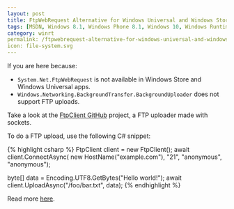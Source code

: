 ```yaml
---
layout: post
title: FtpWebRequest Alternative for Windows Universal and Windows Store Apps
tags: [MSDN, Windows 8.1, Windows Phone 8.1, Windows 10, Windows Runtime, WinRT, Windows Store Apps, Windows Universal Apps, Windows.Networking.BackgroundTransfer, System.Net.FtpWebRequest, C#]
category: winrt
permalink: /ftpwebrequest-alternative-for-windows-universal-and-windows-store-apps
icon: file-system.svg
---
```


If you are here because:

* `System.Net.FtpWebRequest` is not available in Windows Store and Windows Universal apps.
* `Windows.Networking.BackgroundTransfer.BackgroundUploader` does not support FTP uploads.

Take a look at the [FtpClient GitHub][FtpClient] project, a FTP uploader made with sockets.

To do a FTP upload, use the following C# snippet:

{% highlight csharp %}
FtpClient client = new FtpClient();
await client.ConnectAsync(
    new HostName("example.com"),
    "21",
    "anonymous",
    "anonymous");

byte[] data = Encoding.UTF8.GetBytes("Hello world!");
await client.UploadAsync("/foo/bar.txt", data);
{% endhighlight %}

Read more [here][README].

[FtpClient]:https://github.com/kiewic/FtpClient
[README]:https://github.com/kiewic/FtpClient/blob/master/README.md
